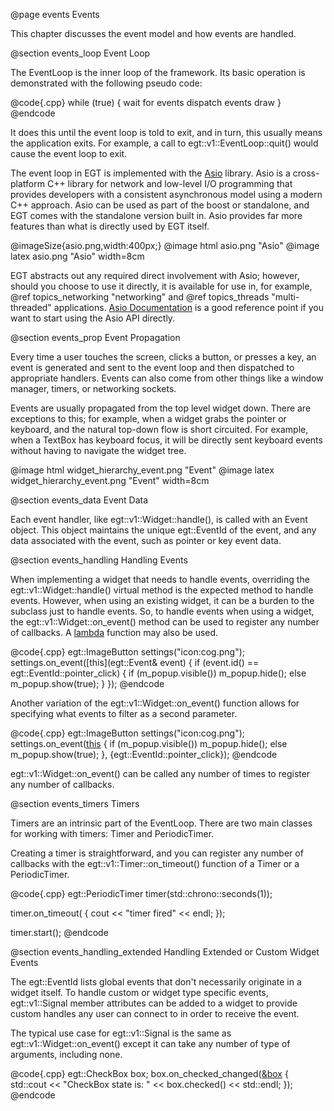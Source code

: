 @page events Events

This chapter discusses the event model and how events are handled.

@section events_loop Event Loop

The EventLoop is the inner loop of the framework. Its basic operation is
demonstrated with the following pseudo code:

@code{.cpp}
while (true)
{
    wait for events
    dispatch events
    draw
}
@endcode

It does this until the event loop is told to exit, and in turn, this usually
means the application exits.  For example, a call to egt::v1::EventLoop::quit()
would cause the event loop to exit.

The event loop in EGT is implemented with the [Asio](https://think-async.com/)
library.  Asio is a cross-platform C++ library for network and low-level I/O
programming that provides developers with a consistent asynchronous model using
a modern C++ approach.  Asio can be used as part of the boost or standalone, and
EGT comes with the standalone version built in. Asio provides far more features
than what is directly used by EGT itself.

@imageSize{asio.png,width:400px;}
@image html asio.png "Asio"
@image latex asio.png "Asio" width=8cm

EGT abstracts out any required direct involvement with Asio; however, should you
choose to use it directly, it is available for use in, for example, @ref
topics_networking "networking" and @ref topics_threads "multi-threaded"
applications. [Asio Documentation](http://think-async.com/Asio/asio-1.12.2/doc/index.html)
is a good reference point if you want to start using the Asio API directly.

@section events_prop Event Propagation

Every time a user touches the screen, clicks a button, or presses a key, an
event is generated and sent to the event loop and then dispatched to appropriate
handlers. Events can also come from other things like a window manager,
timers, or networking sockets.

Events are usually propagated from the top level widget down.  There are
exceptions to this; for example, when a widget grabs the pointer or keyboard,
and the natural top-down flow is short circuited.  For example, when a TextBox
has keyboard focus, it will be directly sent keyboard events without having to
navigate the widget tree.

@image html widget_hierarchy_event.png "Event"
@image latex widget_hierarchy_event.png "Event" width=8cm

@section events_data Event Data

Each event handler, like egt::v1::Widget::handle(), is called with an Event
object.  This object maintains the unique egt::EventId of the event, and any data
associated with the event, such as pointer or key event data.

@section events_handling Handling Events

When implementing a widget that needs to handle events, overriding the
egt::v1::Widget::handle() virtual method is the expected method to handle events.
However, when using an existing widget, it can be a burden to the subclass just
to handle events.  So, to handle events when using a widget, the
egt::v1::Widget::on_event() method can be used to register any number of callbacks. A
[lambda](https://en.cppreference.com/w/cpp/language/lambda) function may also be
used.

@code{.cpp}
egt::ImageButton settings("icon:cog.png");
settings.on_event([this](egt::Event& event)
{
    if (event.id() == egt::EventId::pointer_click)
    {
        if (m_popup.visible())
            m_popup.hide();
        else
            m_popup.show(true);
    }
});
@endcode

Another variation of the egt::v1::Widget::on_event() function allows for
specifying what events to filter as a second parameter.

@code{.cpp}
egt::ImageButton settings("icon:cog.png");
settings.on_event([this](egt::Event&)
{
    if (m_popup.visible())
        m_popup.hide();
    else
        m_popup.show(true);
}, {egt::EventId::pointer_click});
@endcode

egt::v1::Widget::on_event() can be called any number of times to register any
number of callbacks.

@section events_timers Timers

Timers are an intrinsic part of the EventLoop.  There are two main classes for
working with timers: Timer and PeriodicTimer.

Creating a timer is straightforward, and you can register any number of
callbacks with the egt::v1::Timer::on_timeout() function of a Timer or a
PeriodicTimer.

@code{.cpp}
egt::PeriodicTimer timer(std::chrono::seconds(1));

timer.on_timeout([]()
{
    cout << "timer fired" << endl;
});

timer.start();
@endcode

@section events_handling_extended Handling Extended or Custom Widget Events

The egt::EventId lists global events that don't necessarily originate in a
widget itself.  To handle custom or widget type specific events,
egt::v1::Signal member attributes can be added to a widget to provide custom
handles any user can connect to in order to receive the event.

The typical use case for egt::v1::Signal is the same as
egt::v1::Widget::on_event() except it can take any number of type of arguments,
including none.

@code{.cpp}
egt::CheckBox box;
box.on_checked_changed([&box]()
{
    std::cout << "CheckBox state is: " << box.checked() << std::endl;
});
@endcode
